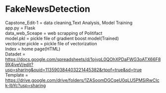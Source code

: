 # FakeNewsDetection

Capstone_Edit-1 = data cleaning,Text Analysis, Model Training 
<br /> 
app.py = Flask
<br /> 
data_web_Sceape = web scrapping of Politifact
<br /> 
model.pkl = pickle file of gradient boost model(Trained)
<br /> 
vectorizer.pickle = pickle file of vectorization
<br /> 
Index = home page(HTML)
<br /> 
Datadet = https://docs.google.com/spreadsheets/d/1ojvpL0QOhXPDaFWG3oATX66F89X4iveV/edit?usp=sharing&ouid=113590384403221445382&rtpof=true&sd=true
<br /> 
Template = https://drive.google.com/drive/folders/1ZASoomDGCqeU0qLU5PMSiRwCIck-IbYc?usp=sharing
